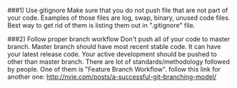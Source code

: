 ###1) Use gitignore
Make sure that you do not push file that are not part of your code. Examples of those files are log, swap, binary, unused code files. 
Best way to get rid of them is listing them out in ".gitignore" file.

###2) Follow proper branch workflow 
Don't push all of your code to master branch. Master branch should have most recent stable code. It can have your latest release code.
Your active development should be pushed to other than master branch. There are lot of standards/methodology followed by people. One of them is 
"Feature Branch Workflow". follow this link for another one: http://nvie.com/posts/a-successful-git-branching-model/